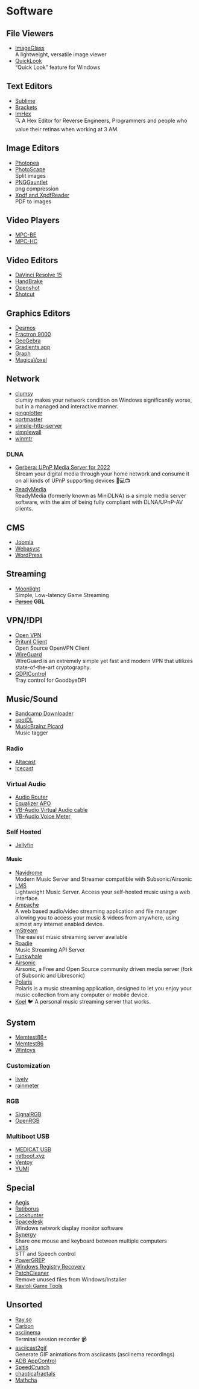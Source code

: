 # Software

## File Viewers

* [ImageGlass](https://github.com/d2phap/ImageGlass)  
  A lightweight, versatile image viewer
* [QuickLook](https://github.com/QL-Win/QuickLook)  
  “Quick Look” feature for Windows

## Text Editors

* [Sublime](https://www.sublimetext.com/)
* [Brackets](http://brackets.io/)
* [ImHex](https://github.com/WerWolv/ImHex)  
  🔍 A Hex Editor for Reverse Engineers, Programmers and people who value their retinas when working at 3 AM.

## Image Editors

* [Photopea](https://www.photopea.com/)
* [PhotoScape](http://www.photoscape.org/ps/main/index.php)  
  Split images
* [PNGGauntlet](https://pnggauntlet.com/)  
  png compression
* [Xpdf and XpdfReader](http://www.xpdfreader.com/download.html)  
  PDF to images

## Video Players

* [MPC-BE](https://sourceforge.net/projects/mpcbe/)
* [MPC-HC](https://github.com/clsid2/mpc-hc)

## Video Editors

* [DaVinci Resolve 15](https://www.blackmagicdesign.com/products/davinciresolve)
* [HandBrake](https://handbrake.fr/)
* [Openshot](https://openshot.org/)
* [Shotcut](https://shotcut.org/)

## Graphics Editors

* [Desmos](https://www.desmos.com/calculator)
* [Fractron 9000](http://fractron9000.sourceforge.net/index.html)
* [GeoGebra](https://www.geogebra.org/?lang=en)
* [Gradients.app](https://gradients.app/)
* [Graph](https://www.padowan.dk/download/)
* [MagicaVoxel](https://ephtracy.github.io/)

## Network

* [clumsy](https://jagt.github.io/clumsy/index.html)  
  clumsy makes your network condition on Windows significantly worse, but in a managed and interactive manner.
* [pingplotter](https://www.pingplotter.com/)
* [portmaster](https://github.com/safing/portmaster)
* [simple-http-server](https://github.com/TheWaWaR/simple-http-server)
* [simplewall](https://github.com/henrypp/simplewall)
* [winmtr](http://winmtr.net/)

### DLNA

* [Gerbera: UPnP Media Server for 2022](https://github.com/gerbera/gerbera)  
  Stream your digital media through your home network and consume it on all kinds of UPnP supporting devices 📱💻📺
* [ReadyMedia](https://sourceforge.net/projects/minidlna/)  
  ReadyMedia (formerly known as MiniDLNA) is a simple media server software, with the aim of being fully compliant with DLNA/UPnP-AV clients.

## CMS

* [Joomla](https://www.joomla.org/)
* [Webasyst](https://www.webasyst.com/)
* [WordPress](https://wordpress.com/)

## Streaming

* [Moonlight](https://moonlight-stream.com/)  
  Simple, Low-latency Game Streaming
* ~~[Parsec](https://parsecgaming.com/)~~ **GBL**

## VPN/!DPI

* [Open VPN](https://openvpn.net/community-downloads/)
* [Pritunl Client](https://client.pritunl.com/#install)  
  Open Source OpenVPN Client
* [WireGuard](https://www.wireguard.com/)  
  WireGuard is an extremely simple yet fast and modern VPN that utilizes state-of-the-art cryptography.
* [GDPIControl](https://github.com/Virenbar/GDPIControl)  
  Tray control for GoodbyeDPI

## Music/Sound

* [Bandcamp Downloader](https://github.com/Otiel/BandcampDownloader)
* [spotDL](https://github.com/spotDL/spotify-downloader)
* [MusicBrainz Picard](https://picard.musicbrainz.org/)  
  Music tagger

### Radio

* [Altacast](http://www.altacast.com/)
* [Icecast](http://icecast.org/)

### Virtual Audio

* [Audio Router](https://github.com/audiorouterdev/audio-router)
* [Equalizer APO](https://sourceforge.net/projects/equalizerapo/)
* [VB-Audio Virtual Audio cable](http://vb-audio.pagesperso-orange.fr/Cable/index.htm)
* [VB-Audio Voice Meter](http://www.vb-audio.com/Voicemeeter/index.htm)

### Self Hosted

* [Jellyfin](https://github.com/jellyfin/jellyfin)

#### Music

* [Navidrome](https://github.com/navidrome/navidrome)  
  Modern Music Server and Streamer compatible with Subsonic/Airsonic
* [LMS](https://github.com/epoupon/lms)  
  Lightweight Music Server. Access your self-hosted music using a web interface.
* [Ampache](https://github.com/ampache/ampache)  
  A web based audio/video streaming application and file manager allowing you to access your music & videos from anywhere, using almost any internet enabled device.
* [mStream](https://github.com/IrosTheBeggar/mStream)  
  The easiest music streaming server available
* [Roadie](https://github.com/sphildreth/roadie)  
  Music Streaming API Server
* [Funkwhale](https://funkwhale.audio/)
* [Airsonic](https://airsonic.github.io/)  
  Airsonic, a Free and Open Source community driven media server (fork of Subsonic and Libresonic)
* [Polaris](https://github.com/agersant/polaris/)  
  Polaris is a music streaming application, designed to let you enjoy your music collection from any computer or mobile device.
* [Koel](https://github.com/koel/koel)
  🐦 A personal music streaming server that works.

## System

* [Memtest86+](https://memtest.org/)
* [Memtest86](https://www.memtest86.com/memtest86.html)
* [Wintoys](https://apps.microsoft.com/store/detail/wintoys/9P8LTPGCBZXD)

### Customization

* [lively](https://github.com/rocksdanister/lively)
* [rainmeter](https://github.com/rainmeter/rainmeter)

### RGB

* [SignalRGB](https://signalrgb.com/)
* [OpenRGB](https://openrgb.org/)

### Multiboot USB

* [MEDICAT USB](https://medicatusb.com/)
* [netboot.xyz](https://github.com/netbootxyz/netboot.xyz)
* [Ventoy](https://github.com/ventoy/Ventoy)
* [YUMI](https://www.pendrivelinux.com/yumi-multiboot-usb-creator/)

## Special

* [Aegis](https://github.com/beemdevelopment/Aegis)
* [Ratiborus](http://forum.ru-board.com/topic.cgi?forum=2&topic=5734&start=4400)
* [Lockhunter](https://lockhunter.com/)
* [Spacedesk](https://www.spacedesk.net/download/)  
  Windows network display monitor software
* [Synergy](https://symless.com/synergy)  
  Share one mouse and keyboard between multiple computers
* [Laitis](https://laitis.ru/)  
  STT and Speech control
* [PowerGREP](https://www.powergrep.com/)
* [Windows Registry Recovery](http://www.mitec.cz/wrr.html)
* [PatchCleaner](https://sourceforge.net/projects/patchcleaner/)  
  Remove unused files from Windows/Installer
* [Ravioli Game Tools](https://www.scampers.org/steve/sms/other.htm#ravioli)

## Unsorted

* [Ray.so](https://ray.so/)
* [Carbon](https://carbon.now.sh/)
* [asciinema](https://github.com/asciinema/asciinema)  
  Terminal session recorder 📹
* [asciicast2gif](https://github.com/asciinema/asciicast2gif)  
  Generate GIF animations from asciicasts (asciinema recordings)
* [ADB AppControl](https://adbappcontrol.com/ru/)
* [SpeedCrunch](https://speedcrunch.org/index.html)
* [chaoticafractals](https://chaoticafractals.com/)
* [Mathcha](https://www.mathcha.io/editor)
